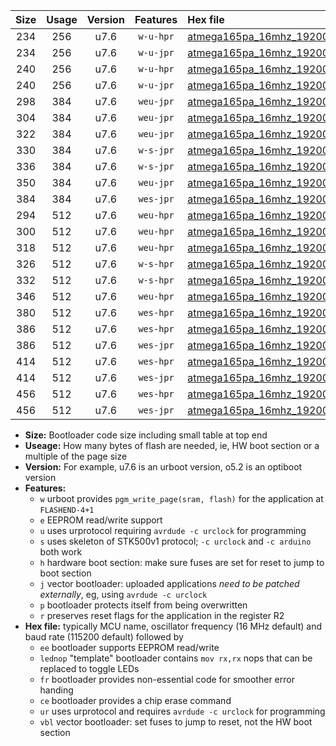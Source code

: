 |Size|Usage|Version|Features|Hex file|
|:-:|:-:|:-:|:-:|:--|
|234|256|u7.6|`w-u-hpr`|[atmega165pa_16mhz_19200bps_ur.hex](https://raw.githubusercontent.com/stefanrueger/urboot/main/atmega165pa_16mhz_19200bps_ur.hex)|
|234|256|u7.6|`w-u-jpr`|[atmega165pa_16mhz_19200bps_ur_vbl.hex](https://raw.githubusercontent.com/stefanrueger/urboot/main/atmega165pa_16mhz_19200bps_ur_vbl.hex)|
|240|256|u7.6|`w-u-hpr`|[atmega165pa_16mhz_19200bps_lednop_ur.hex](https://raw.githubusercontent.com/stefanrueger/urboot/main/atmega165pa_16mhz_19200bps_lednop_ur.hex)|
|240|256|u7.6|`w-u-jpr`|[atmega165pa_16mhz_19200bps_lednop_ur_vbl.hex](https://raw.githubusercontent.com/stefanrueger/urboot/main/atmega165pa_16mhz_19200bps_lednop_ur_vbl.hex)|
|298|384|u7.6|`weu-jpr`|[atmega165pa_16mhz_19200bps_ee_ur_vbl.hex](https://raw.githubusercontent.com/stefanrueger/urboot/main/atmega165pa_16mhz_19200bps_ee_ur_vbl.hex)|
|304|384|u7.6|`weu-jpr`|[atmega165pa_16mhz_19200bps_ee_lednop_ur_vbl.hex](https://raw.githubusercontent.com/stefanrueger/urboot/main/atmega165pa_16mhz_19200bps_ee_lednop_ur_vbl.hex)|
|322|384|u7.6|`weu-jpr`|[atmega165pa_16mhz_19200bps_ee_lednop_fr_ur_vbl.hex](https://raw.githubusercontent.com/stefanrueger/urboot/main/atmega165pa_16mhz_19200bps_ee_lednop_fr_ur_vbl.hex)|
|330|384|u7.6|`w-s-jpr`|[atmega165pa_16mhz_19200bps_vbl.hex](https://raw.githubusercontent.com/stefanrueger/urboot/main/atmega165pa_16mhz_19200bps_vbl.hex)|
|336|384|u7.6|`w-s-jpr`|[atmega165pa_16mhz_19200bps_lednop_vbl.hex](https://raw.githubusercontent.com/stefanrueger/urboot/main/atmega165pa_16mhz_19200bps_lednop_vbl.hex)|
|350|384|u7.6|`weu-jpr`|[atmega165pa_16mhz_19200bps_ee_lednop_fr_ce_ur_vbl.hex](https://raw.githubusercontent.com/stefanrueger/urboot/main/atmega165pa_16mhz_19200bps_ee_lednop_fr_ce_ur_vbl.hex)|
|384|384|u7.6|`wes-jpr`|[atmega165pa_16mhz_19200bps_ee_vbl.hex](https://raw.githubusercontent.com/stefanrueger/urboot/main/atmega165pa_16mhz_19200bps_ee_vbl.hex)|
|294|512|u7.6|`weu-hpr`|[atmega165pa_16mhz_19200bps_ee_ur.hex](https://raw.githubusercontent.com/stefanrueger/urboot/main/atmega165pa_16mhz_19200bps_ee_ur.hex)|
|300|512|u7.6|`weu-hpr`|[atmega165pa_16mhz_19200bps_ee_lednop_ur.hex](https://raw.githubusercontent.com/stefanrueger/urboot/main/atmega165pa_16mhz_19200bps_ee_lednop_ur.hex)|
|318|512|u7.6|`weu-hpr`|[atmega165pa_16mhz_19200bps_ee_lednop_fr_ur.hex](https://raw.githubusercontent.com/stefanrueger/urboot/main/atmega165pa_16mhz_19200bps_ee_lednop_fr_ur.hex)|
|326|512|u7.6|`w-s-hpr`|[atmega165pa_16mhz_19200bps.hex](https://raw.githubusercontent.com/stefanrueger/urboot/main/atmega165pa_16mhz_19200bps.hex)|
|332|512|u7.6|`w-s-hpr`|[atmega165pa_16mhz_19200bps_lednop.hex](https://raw.githubusercontent.com/stefanrueger/urboot/main/atmega165pa_16mhz_19200bps_lednop.hex)|
|346|512|u7.6|`weu-hpr`|[atmega165pa_16mhz_19200bps_ee_lednop_fr_ce_ur.hex](https://raw.githubusercontent.com/stefanrueger/urboot/main/atmega165pa_16mhz_19200bps_ee_lednop_fr_ce_ur.hex)|
|380|512|u7.6|`wes-hpr`|[atmega165pa_16mhz_19200bps_ee.hex](https://raw.githubusercontent.com/stefanrueger/urboot/main/atmega165pa_16mhz_19200bps_ee.hex)|
|386|512|u7.6|`wes-hpr`|[atmega165pa_16mhz_19200bps_ee_lednop.hex](https://raw.githubusercontent.com/stefanrueger/urboot/main/atmega165pa_16mhz_19200bps_ee_lednop.hex)|
|386|512|u7.6|`wes-jpr`|[atmega165pa_16mhz_19200bps_ee_lednop_vbl.hex](https://raw.githubusercontent.com/stefanrueger/urboot/main/atmega165pa_16mhz_19200bps_ee_lednop_vbl.hex)|
|414|512|u7.6|`wes-hpr`|[atmega165pa_16mhz_19200bps_ee_lednop_fr.hex](https://raw.githubusercontent.com/stefanrueger/urboot/main/atmega165pa_16mhz_19200bps_ee_lednop_fr.hex)|
|414|512|u7.6|`wes-jpr`|[atmega165pa_16mhz_19200bps_ee_lednop_fr_vbl.hex](https://raw.githubusercontent.com/stefanrueger/urboot/main/atmega165pa_16mhz_19200bps_ee_lednop_fr_vbl.hex)|
|456|512|u7.6|`wes-hpr`|[atmega165pa_16mhz_19200bps_ee_lednop_fr_ce.hex](https://raw.githubusercontent.com/stefanrueger/urboot/main/atmega165pa_16mhz_19200bps_ee_lednop_fr_ce.hex)|
|456|512|u7.6|`wes-jpr`|[atmega165pa_16mhz_19200bps_ee_lednop_fr_ce_vbl.hex](https://raw.githubusercontent.com/stefanrueger/urboot/main/atmega165pa_16mhz_19200bps_ee_lednop_fr_ce_vbl.hex)|

- **Size:** Bootloader code size including small table at top end
- **Useage:** How many bytes of flash are needed, ie, HW boot section or a multiple of the page size
- **Version:** For example, u7.6 is an urboot version, o5.2 is an optiboot version
- **Features:**
  + `w` urboot provides `pgm_write_page(sram, flash)` for the application at `FLASHEND-4+1`
  + `e` EEPROM read/write support
  + `u` uses urprotocol requiring `avrdude -c urclock` for programming
  + `s` uses skeleton of STK500v1 protocol; `-c urclock` and `-c arduino` both work
  + `h` hardware boot section: make sure fuses are set for reset to jump to boot section
  + `j` vector bootloader: uploaded applications *need to be patched externally*, eg, using `avrdude -c urclock`
  + `p` bootloader protects itself from being overwritten
  + `r` preserves reset flags for the application in the register R2
- **Hex file:** typically MCU name, oscillator frequency (16 MHz default) and baud rate (115200 default) followed by
  + `ee` bootloader supports EEPROM read/write
  + `lednop` "template" bootloader contains `mov rx,rx` nops that can be replaced to toggle LEDs
  + `fr` bootloader provides non-essential code for smoother error handing
  + `ce` bootloader provides a chip erase command
  + `ur` uses urprotocol and requires `avrdude -c urclock` for programming
  + `vbl` vector bootloader: set fuses to jump to reset, not the HW boot section
